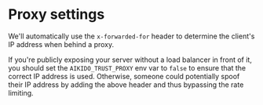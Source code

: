 # Proxy settings

We'll automatically use the `x-forwarded-for` header to determine the client's IP address when behind a proxy. 

If you're publicly exposing your server without a load balancer in front of it, you should set the `AIKIDO_TRUST_PROXY` env var to `false` to ensure that the correct IP address is used. Otherwise, someone could potentially spoof their IP address by adding the above header and thus bypassing the rate limiting.
